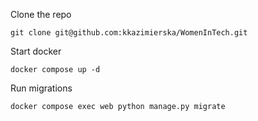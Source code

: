 Clone the repo
```
git clone git@github.com:kkazimierska/WomenInTech.git
```
Start docker
```
docker compose up -d
```

Run migrations
```
docker compose exec web python manage.py migrate
```
